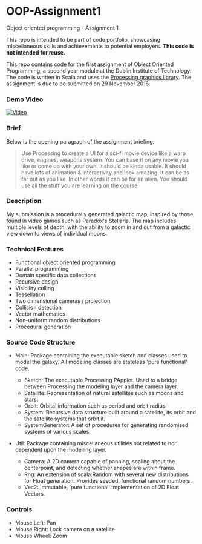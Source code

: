# OOP-Assignment1
Object oriented programming - Assignment 1


This repo is intended to be part of code portfolio, showcasing miscellaneous skills and achievements to potential employers. **This code is not intended for reuse.**

This repo contains code for the first assignment of Object Oriented Programming, a second year module at the Dublin Institute of Technology. The code is written in Scala and uses the [Processing graphics library](https://processing.org/). The assignment is due to be submitted on 29 November 2016.


### Demo Video

[![Video](http://img.youtube.com/vi/IJ4TzwCRns8/0.jpg)](http://www.youtube.com/watch?v=IJ4TzwCRns8)


### Brief
Below is the opening paragraph of the assignment briefing:
> Use Processing to create a UI for a sci-fi movie device like a warp drive, engines, weapons system. You can base it on any movie you like or come up with your own. It should be kinda usable. It should have lots of animation & interactivity and look amazing. It can be as far out as you like. In other words it can be for an alien. You should use all the stuff you are learning on the course.


### Description
My submission is a procedurally generated galactic map, inspired by those found in video games such as Paradox's Stellaris. The map includes multiple levels of depth, with the ability to zoom in and out from a galactic view down to views of individual moons.


### Technical Features
* Functional object oriented programming
* Parallel programming
* Domain specific data collections
* Recursive design
* Visibility culling
* Tessellation
* Two dimensional cameras / projection
* Collision detection
* Vector mathematics
* Non-uniform random distributions
* Procedural generation


### Source Code Structure

* Main: Package containing the executable sketch and classes used to model the galaxy. All modeling classes are stateless 'pure functional' code.
    * Sketch: The executable Processing PApplet. Used to a bridge between Processing the modeling layer and the camera layer.
    * Satellite: Representation of natural satellites such as moons and stars.
    * Orbit: Orbital information such as period and orbit radius.
    * System: Recursive data structure built around a satellite, its orbit and the satellite systems that orbit it.
    * SystemGenerator: A set of procedures for generating randomised systems of various scales.


* Util: Package containing miscellaneous utilities not related to nor dependent upon the modelling layer.
    * Camera: A 2D camera capable of panning, scaling about the centerpoint, and detecting whether shapes are within frame.
    * Rng: An extension of scala.Random with several new distributions for Float generation. Provides seeded, functional random numbers.
    * Vec2: Immutable, 'pure functional' implementation of 2D Float Vectors.


### Controls
* Mouse Left: Pan
* Mouse Right: Lock camera on a satellite
* Mouse Wheel: Zoom
